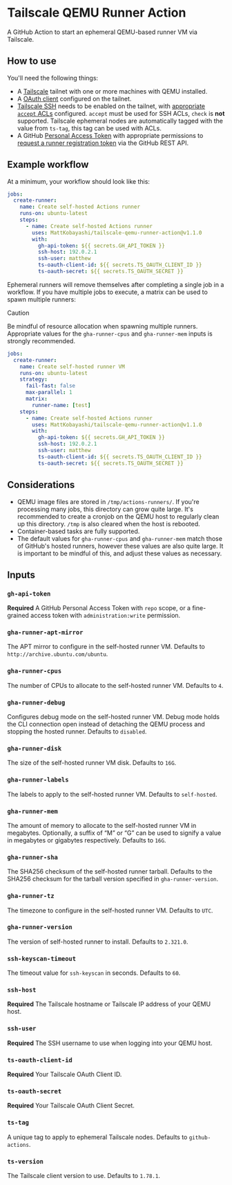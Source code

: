# Tailscale QEMU Runner Action

A GitHub Action to start an ephemeral QEMU-based runner VM via Tailscale.

## How to use

You'll need the following things:

- A [Tailscale](https://tailscale.com/kb/1151/what-is-tailscale) tailnet with one or more machines with QEMU installed.
- A [OAuth client](https://tailscale.com/kb/1215/oauth-clients#setting-up-an-oauth-client) configured on the tailnet.
- [Tailscale SSH](https://tailscale.com/kb/1193/tailscale-ssh) needs to be enabled on the tailnet, with [appropriate `accept` ACLs](https://tailscale.com/kb/1193/tailscale-ssh#action) configured. `accept` must be used for SSH ACLs, `check` is **not** supported. Tailscale ephemeral nodes are automatically tagged with the value from `ts-tag`, this tag can be used with ACLs.
- A GitHub [Personal Access Token](https://docs.github.com/en/authentication/keeping-your-account-and-data-secure/managing-your-personal-access-tokens#about-personal-access-tokens) with appropriate permissions to [request a runner registration token](https://docs.github.com/en/rest/actions/self-hosted-runners?apiVersion=2022-11-28#create-a-registration-token-for-a-repository) via the GitHub REST API.

## Example workflow

At a minimum, your workflow should look like this:

```yaml
jobs:
  create-runner:
    name: Create self-hosted Actions runner
    runs-on: ubuntu-latest
    steps:
      - name: Create self-hosted Actions runner
        uses: MattKobayashi/tailscale-qemu-runner-action@v1.1.0
        with:
          gh-api-token: ${{ secrets.GH_API_TOKEN }}
          ssh-host: 192.0.2.1
          ssh-user: matthew
          ts-oauth-client-id: ${{ secrets.TS_OAUTH_CLIENT_ID }}
          ts-oauth-secret: ${{ secrets.TS_OAUTH_SECRET }}
```

Ephemeral runners will remove themselves after completing a single job in a workflow. If you have multiple jobs to execute, a matrix can be used to spawn multiple runners:

> [!CAUTION]
> Be mindful of resource allocation when spawning multiple runners. Appropriate values for the `gha-runner-cpus` and `gha-runner-mem` inputs is strongly recommended.

```yaml
jobs:
  create-runner:
    name: Create self-hosted runner VM
    runs-on: ubuntu-latest
    strategy:
      fail-fast: false
      max-parallel: 1
      matrix:
        runner-name: [test]
    steps:
      - name: Create self-hosted Actions runner
        uses: MattKobayashi/tailscale-qemu-runner-action@v1.1.0
        with:
          gh-api-token: ${{ secrets.GH_API_TOKEN }}
          ssh-host: 192.0.2.1
          ssh-user: matthew
          ts-oauth-client-id: ${{ secrets.TS_OAUTH_CLIENT_ID }}
          ts-oauth-secret: ${{ secrets.TS_OAUTH_SECRET }}
```

## Considerations

- QEMU image files are stored in `/tmp/actions-runners/`. If you're processing many jobs, this directory can grow quite large. It's recommended to create a cronjob on the QEMU host to regularly clean up this directory. `/tmp` is also cleared when the host is rebooted.
- Container-based tasks are fully supported.
- The default values for `gha-runner-cpus` and `gha-runner-mem` match those of GitHub's hosted runners, however these values are also quite large. It is important to be mindful of this, and adjust these values as necessary.

## Inputs

### `gh-api-token`

**Required** A GitHub Personal Access Token with `repo` scope, or a fine-grained access token with `administration:write` permission.

### `gha-runner-apt-mirror`

The APT mirror to configure in the self-hosted runner VM. Defaults to `http://archive.ubuntu.com/ubuntu`.

### `gha-runner-cpus`

The number of CPUs to allocate to the self-hosted runner VM. Defaults to `4`.

### `gha-runner-debug`

Configures debug mode on the self-hosted runner VM. Debug mode holds the CLI connection open instead of detaching the QEMU process and stopping the hosted runner. Defaults to `disabled`.

### `gha-runner-disk`

The size of the self-hosted runner VM disk. Defaults to `16G`.

### `gha-runner-labels`

The labels to apply to the self-hosted runner VM. Defaults to `self-hosted`.

### `gha-runner-mem`

The amount of memory to allocate to the self-hosted runner VM in megabytes. Optionally, a suffix of “M” or “G” can be used to signify a value in megabytes or gigabytes respectively. Defaults to `16G`.

### `gha-runner-sha`

The SHA256 checksum of the self-hosted runner tarball. Defaults to the SHA256 checksum for the tarball version specified in `gha-runner-version`.

### `gha-runner-tz`

The timezone to configure in the self-hosted runner VM. Defaults to `UTC`.

### `gha-runner-version`

The version of self-hosted runner to install. Defaults to `2.321.0`.

### `ssh-keyscan-timeout`

The timeout value for `ssh-keyscan` in seconds. Defaults to `60`.

### `ssh-host`

**Required** The Tailscale hostname or Tailscale IP address of your QEMU host.

### `ssh-user`

**Required** The SSH username to use when logging into your QEMU host.

### `ts-oauth-client-id`

**Required** Your Tailscale OAuth Client ID.

### `ts-oauth-secret`

**Required** Your Tailscale OAuth Client Secret.

### `ts-tag`

A unique tag to apply to ephemeral Tailscale nodes. Defaults to `github-actions`.

### `ts-version`

The Tailscale client version to use. Defaults to `1.78.1`.
